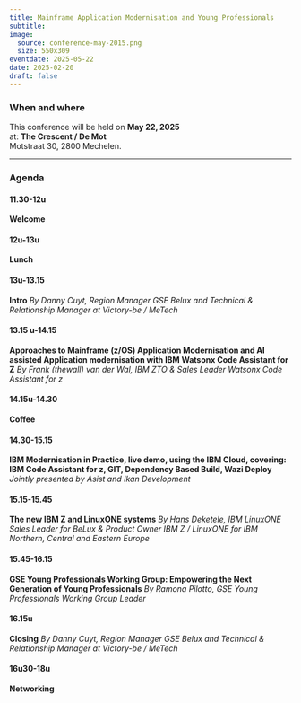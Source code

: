 ```yaml
---
title: Mainframe Application Modernisation and Young Professionals
subtitle: 
image:
  source: conference-may-2015.png
  size: 550x309
eventdate: 2025-05-22
date: 2025-02-20
draft: false
---
```


### When and where

This conference will be held on __May 22, 2025__  
at: __The Crescent / De Mot__  
Motstraat 30, 2800 Mechelen.

---

### Agenda

#### 11.30-12u  
__Welcome__

#### 12u-13u  
__Lunch__

#### 13u-13.15  
__Intro__
*By Danny Cuyt, Region Manager GSE Belux and Technical & Relationship Manager at Victory-be / MeTech*

#### 13.15 u-14.15  
__Approaches to Mainframe (z/OS) Application Modernisation and AI assisted Application modernisation with IBM Watsonx Code Assistant for Z__
*By Frank (thewall) van der Wal, IBM ZTO & Sales Leader Watsonx Code Assistant for z*

#### 14.15u-14.30  
__Coffee__

#### 14.30-15.15  
__IBM Modernisation in Practice, live demo, using the IBM Cloud, covering: IBM Code Assistant for z, GIT, Dependency Based Build, Wazi Deploy__
*Jointly presented by Asist and Ikan Development*

#### 15.15-15.45  
__The new IBM Z and LinuxONE systems__
*By Hans Deketele, IBM LinuxONE Sales Leader for BeLux & Product Owner IBM Z / LinuxONE for IBM Northern, Central and Eastern Europe*

#### 15.45-16.15  
__GSE Young Professionals Working Group: Empowering the Next Generation of Young Professionals__
*By Ramona Pilotto, GSE Young Professionals Working Group Leader*

#### 16.15u  
__Closing__
*By Danny Cuyt, Region Manager GSE Belux and Technical & Relationship Manager at Victory-be / MeTech*

#### 16u30-18u  
__Networking__

